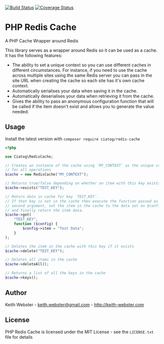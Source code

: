 [![Build Status](https://travis-ci.org/ciatog/PhpRedisCache.svg)](https://travis-ci.org/ciatog/PhpRedisCache)
[![Coverage Status](https://coveralls.io/repos/ciatog/PhpRedisCache/badge.svg?branch=master)](https://coveralls.io/r/ciatog/PhpRedisCache?branch=master)

PHP Redis Cache
===============

A PHP Cache Wrapper around Redis

This library serves as a wrapper around Redis so it can be used as a cache. It has the following features:
 - The ability to set a unique context so you can use different caches in different circumstances. For instance, if you need to use the cache across multiple sites using the same Redis server you can pass in the site URL when creating the cache so each site has it's own cache context.
 - Automatically serialises your data when saving it in the cache.
 - Automatically deserialises your data when retrieving it from the cache.
 - Gives the ability to pass an anonymous configuration function that will be called if the item doesn't exist and allows you to generate the value needed.

Usage
-----

Install the latest version with `composer require ciatog/redis-cache`

```php
<?php

use Ciatog\RedisCache;

// Creates an instance of the cache using `MY_CONTEXT` as the unique context
// for all operations
$cache = new RedisCache("MY_CONTEXT");

// Returns true/false depending on whether an item with this key exists in the cache.
$cache->exists("TEST_KEY");

// Return data in cache for key `TEST_KEY`.
// If that key is not in the cache then execute the function passed as the
// second argument, set the item in the cache to the data set on $config->item
// and finally return the item data.
$cache->get(
    "TEST_KEY",
    function ($config) {
        $config->item = "Test Data";
    }
);

// Deletes the item in the cache with this key if it exists
$cache->delete("TEST_KEY");

// Deletes all items in the cache
$cache->deleteAll();

// Returns a list of all the keys in the cache
$cache->keys();
```

 Author
 ------

 Keith Webster - <keith.webster@gmail.com> - <http://keith-webster.com>

 License
 -------

 PHP Redis Cache is licensed under the MIT License - see the `LICENSE.txt` file for details
